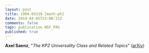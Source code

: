 ```yaml
---
layout: post
title: 1904.03319 [math-ph]
date: 2019-04-05T23:08:21Z
comments: false
tags: publication NSF_FRG
published: true
---
```


<b>Axel Saenz</b>, "<i>The KPZ Universality Class and Related Topics</i>" ([arXiv](http://arxiv.org/abs/1904.03319v1))
